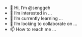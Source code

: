 - 👋 Hi, I’m @senggeh
- 👀 I’m interested in ...
- 🌱 I’m currently learning ...
- 💞️ I’m looking to collaborate on ...
- 📫 How to reach me ...

<!---
senggeh/senggeh is a ✨ special ✨ repository because its `README.md` (this file) appears on your GitHub profile.
You can click the Preview link to take a look at your changes.
--->
